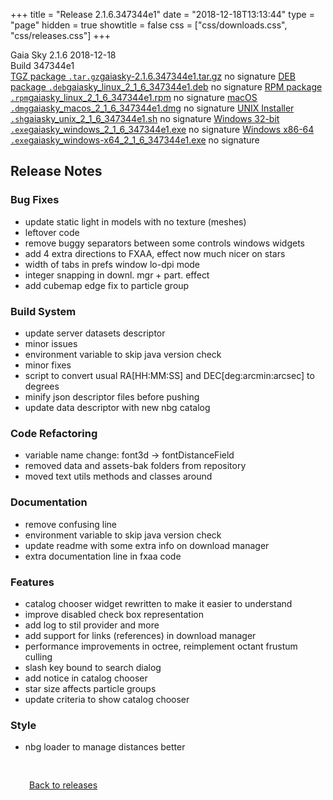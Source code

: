 +++
title = "Release 2.1.6.347344e1"
date = "2018-12-18T13:13:44"
type = "page"
hidden = true
showtitle = false
css = ["css/downloads.css", "css/releases.css"]
+++

<div class="download-container">
<div id="download-title">
<i class="gs-mdi-tag"></i>
Gaia Sky <span class="downloads-version">2.1.6</span> 
<time class="downloads-releasedate" datetime="2018-12-18T13:13:44" title="Published: 2018-12-18T13:13:44"><i class="gs-mdi-calendar"></i> 2018-12-18</time>
<div class="downloads-build">Build 347344e1</div></div>
<div class="download-section">
<a href="https://gaia.ari.uni-heidelberg.de/gaiasky/releases/2.1.6.347344e1/gaiasky-2.1.6.347344e1.tar.gz" class="download-button"><i class="gs-mdi-zip-box icon-button"></i> TGZ package <code>.tar.gz</code><span class="download-sub">gaiasky-2.1.6.347344e1.tar.gz</span></a>
<span class="signature">no signature</span>
<a href="https://gaia.ari.uni-heidelberg.de/gaiasky/releases/2.1.6.347344e1/gaiasky_linux_2_1_6_347344e1.deb" class="download-button"><i class="gs-mdi-debian icon-button"></i> DEB package <code>.deb</code><span class="download-sub">gaiasky_linux_2_1_6_347344e1.deb</span></a>
<span class="signature">no signature</span>
<a href="https://gaia.ari.uni-heidelberg.de/gaiasky/releases/2.1.6.347344e1/gaiasky_linux_2_1_6_347344e1.rpm" class="download-button"><i class="gs-mdi-fedora icon-button"></i> RPM package <code>.rpm</code><span class="download-sub">gaiasky_linux_2_1_6_347344e1.rpm</span></a>
<span class="signature">no signature</span>
<a href="https://gaia.ari.uni-heidelberg.de/gaiasky/releases/2.1.6.347344e1/gaiasky_macos_2_1_6_347344e1.dmg" class="download-button"><i class="gs-fa6-brands-apple icon-button"></i> macOS <code>.dmg</code><span class="download-sub">gaiasky_macos_2_1_6_347344e1.dmg</span></a>
<span class="signature">no signature</span>
<a href="https://gaia.ari.uni-heidelberg.de/gaiasky/releases/2.1.6.347344e1/gaiasky_unix_2_1_6_347344e1.sh" class="download-button"><i class="gs-token-unix icon-button"></i> UNIX Installer <code>.sh</code><span class="download-sub">gaiasky_unix_2_1_6_347344e1.sh</span></a>
<span class="signature">no signature</span>
<a href="https://gaia.ari.uni-heidelberg.de/gaiasky/releases/2.1.6.347344e1/gaiasky_windows_2_1_6_347344e1.exe" class="download-button"><i class="gs-fa6-brands-windows icon-button"></i> Windows 32-bit <code>.exe</code><span class="download-sub">gaiasky_windows_2_1_6_347344e1.exe</span></a>
<span class="signature">no signature</span>
<a href="https://gaia.ari.uni-heidelberg.de/gaiasky/releases/2.1.6.347344e1/gaiasky_windows-x64_2_1_6_347344e1.exe" class="download-button"><i class="gs-fa6-brands-windows icon-button"></i> Windows x86-64 <code>.exe</code><span class="download-sub">gaiasky_windows-x64_2_1_6_347344e1.exe</span></a>
<span class="signature">no signature</span>
</div>
</div>

<section class="release-notes">

# Release Notes

### Bug Fixes

* update static light in models with no texture (meshes)
* leftover code
* remove buggy separators between some controls windows widgets
* add 4 extra directions to FXAA, effect now much nicer on stars
* width of tabs in prefs window lo-dpi mode
* integer snapping in downl. mgr + part. effect
* add cubemap edge fix to particle group

### Build System

* update server datasets descriptor
* minor issues
* environment variable to skip java version check
* minor fixes
* script to convert usual RA\[HH:MM:SS\] and DEC\[deg:arcmin:arcsec\] to degrees
* minify json descriptor files before pushing
* update data descriptor with new nbg catalog

### Code Refactoring

* variable name change: font3d -> fontDistanceField
* removed data and assets-bak folders from repository
* moved text utils methods and classes around

### Documentation

* remove confusing line
* environment variable to skip java version check
* update readme with some extra info on download manager
* extra documentation line in fxaa code

### Features

* catalog chooser widget rewritten to make it easier to understand
* improve disabled check box representation
* add log to stil provider and more
* add support for links (references) in download manager
* performance improvements in octree, reimplement octant frustum culling
* slash key bound to search dialog
* add notice in catalog chooser
* star size affects particle groups
* update criteria to show catalog chooser

### Style

* nbg loader to manage distances better
</section>


<p class="center-text" style="padding: 30px;"><a href="/downloads/releases"><i class="gs-mdi-arrow-left-bold-circle"></i> Back to releases</a>
</p>
